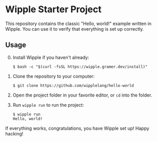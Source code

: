# Wipple Starter Project

This repository contains the classic "Hello, world!" example written in Wipple. You can use it to verify that everything is set up correctly.

## Usage

0. Install Wipple if you haven't already:

   ```console
   $ bash -c "$(curl -fsSL https://wipple.gramer.dev/install)"
   ```

1. Clone the repository to your computer:

   ```console
   $ git clone https://github.com/wipplelang/hello-world
   ```

2. Open the project folder in your favorite editor, or `cd` into the folder.

3. Run `wipple run` to run the project:

   ```console
   $ wipple run
   Hello, world!
   ```

If everything works, congratulations, you have Wipple set up! Happy hacking!

